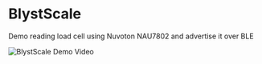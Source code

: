 # BlystScale
Demo reading load cell using Nuvoton NAU7802 and advertise it over BLE 

![BlystScale Demo Video](https://youtu.be/BpwmVy3EeOs)
